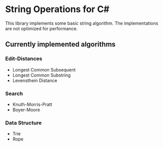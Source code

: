 # String Operations for C#

This library implements some basic string algorithm.
The implementations are not optimized for performance.

## Currently implemented algorithms
### Edit-Distances
 * Longest Common Subsequent
 * Longest Common Substring
 * Levensthein Distance

### Search
 * Knuth-Morris-Pratt
 * Boyer-Moore

### Data Structure
 * Trie
 * Rope